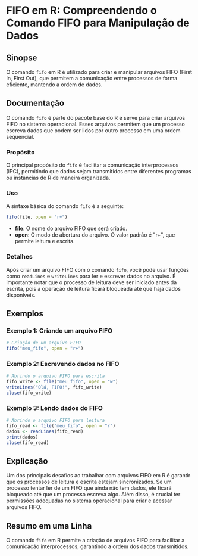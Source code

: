 <!--
Meta Description: # FIFO em R: Compreendendo o Comando FIFO para Manipulação de Dados ## Sinopse O comando `fifo` em R é utilizado para criar e manipular arquivos FIFO ...
Meta Keywords: fifo, dados, que, para, arquivo
-->

# FIFO em R: Compreendendo o Comando FIFO para Manipulação de Dados

## Sinopse
O comando `fifo` em R é utilizado para criar e manipular arquivos FIFO (First In, First Out), que permitem a comunicação entre processos de forma eficiente, mantendo a ordem de dados.

## Documentação
O comando `fifo` é parte do pacote base do R e serve para criar arquivos FIFO no sistema operacional. Esses arquivos permitem que um processo escreva dados que podem ser lidos por outro processo em uma ordem sequencial.

### Propósito
O principal propósito do `fifo` é facilitar a comunicação interprocessos (IPC), permitindo que dados sejam transmitidos entre diferentes programas ou instâncias de R de maneira organizada.

### Uso
A sintaxe básica do comando `fifo` é a seguinte:

```R
fifo(file, open = "r+")
```

- **file**: O nome do arquivo FIFO que será criado.
- **open**: O modo de abertura do arquivo. O valor padrão é "r+", que permite leitura e escrita.

### Detalhes
Após criar um arquivo FIFO com o comando `fifo`, você pode usar funções como `readLines` e `writeLines` para ler e escrever dados no arquivo. É importante notar que o processo de leitura deve ser iniciado antes da escrita, pois a operação de leitura ficará bloqueada até que haja dados disponíveis.

## Exemplos
### Exemplo 1: Criando um arquivo FIFO
```R
# Criação de um arquivo FIFO
fifo("meu_fifo", open = "r+")
```

### Exemplo 2: Escrevendo dados no FIFO
```R
# Abrindo o arquivo FIFO para escrita
fifo_write <- file("meu_fifo", open = "w")
writeLines("Olá, FIFO!", fifo_write)
close(fifo_write)
```

### Exemplo 3: Lendo dados do FIFO
```R
# Abrindo o arquivo FIFO para leitura
fifo_read <- file("meu_fifo", open = "r")
dados <- readLines(fifo_read)
print(dados)
close(fifo_read)
```

## Explicação
Um dos principais desafios ao trabalhar com arquivos FIFO em R é garantir que os processos de leitura e escrita estejam sincronizados. Se um processo tentar ler de um FIFO que ainda não tem dados, ele ficará bloqueado até que um processo escreva algo. Além disso, é crucial ter permissões adequadas no sistema operacional para criar e acessar arquivos FIFO.

## Resumo em uma Linha
O comando `fifo` em R permite a criação de arquivos FIFO para facilitar a comunicação interprocessos, garantindo a ordem dos dados transmitidos.